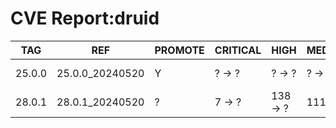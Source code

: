 # CVE Report:druid
|  TAG   |       REF       | PROMOTE | CRITICAL |   HIGH   |  MEDIUM  |   LOW   | UNKNOWN |
|--------|-----------------|---------|----------|----------|----------|---------|---------|
| 25.0.0 | 25.0.0_20240520 | Y       | ? -> ?   | ? -> ?   | ? -> ?   | ? -> ?  | ? -> ?  |
| 28.0.1 | 28.0.1_20240520 | ?       | 7 -> ?   | 138 -> ? | 111 -> ? | 35 -> ? | 1 -> ?  |
